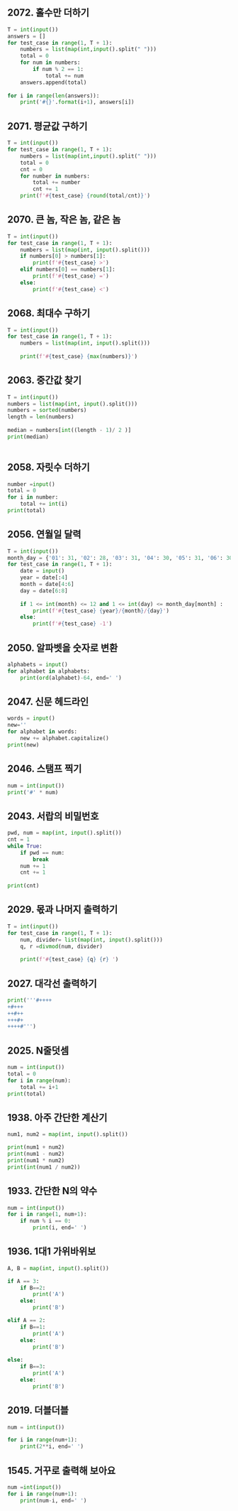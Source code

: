 ## 2072. 홀수만 더하기

```python
T = int(input())
answers = []
for test_case in range(1, T + 1):
    numbers = list(map(int,input().split(" ")))
    total = 0
    for num in numbers:
        if num % 2 == 1:
            total += num
    answers.append(total)
    
for i in range(len(answers)):
    print('#{}'.format(i+1), answers[i]) 
```

## 2071.  평균값 구하기

```python
T = int(input())
for test_case in range(1, T + 1):
    numbers = list(map(int,input().split(" ")))
    total = 0
    cnt = 0
    for number in numbers:
        total += number
        cnt += 1
    print(f'#{test_case} {round(total/cnt)}')
```

## 2070. 큰 놈, 작은 놈, 같은 놈

```python
T = int(input())
for test_case in range(1, T + 1):
    numbers = list(map(int, input().split()))
    if numbers[0] > numbers[1]:
        print(f'#{test_case} >')
    elif numbers[0] == numbers[1]:
        print(f'#{test_case} =')
    else:
        print(f'#{test_case} <')
```

## 2068. 최대수 구하기

```python
T = int(input())
for test_case in range(1, T + 1):
    numbers = list(map(int, input().split()))
    
    print(f'#{test_case} {max(numbers)}')

```

## 2063. 중간값 찾기

```python
T = int(input())
numbers = list(map(int, input().split()))
numbers = sorted(numbers)
length = len(numbers)
    
median = numbers[int((length - 1)/ 2 )]
print(median)
    
```

## 2058. 자릿수 더하기

```python
number =input()
total = 0
for i in number:
    total += int(i)
print(total)
```

## 2056. 연월일 달력

```python
T = int(input())
month_day = {'01': 31, '02': 28, '03': 31, '04': 30, '05': 31, '06': 30, '07': 31, '08': 31, '09': 30, '10': 31, '11': 30, '12': 31}
for test_case in range(1, T + 1):
    date = input()
    year = date[:4]
    month = date[4:6]
    day = date[6:8]
    
    if 1 <= int(month) <= 12 and 1 <= int(day) <= month_day[month] :
        print(f'#{test_case} {year}/{month}/{day}')
    else:
        print(f'#{test_case} -1')
```

## 2050. 알파벳을 숫자로 변환

```python
alphabets = input()
for alphabet in alphabets:
    print(ord(alphabet)-64, end=' ')
```

## 2047. 신문 헤드라인

```python
words = input()
new=''
for alphabet in words:
    new += alphabet.capitalize()
print(new)
```

## 2046. 스탬프 찍기

```python
num = int(input())
print('#' * num)
```

## 2043. 서랍의 비밀번호

```python
pwd, num = map(int, input().split())
cnt = 1
while True:
    if pwd == num:
        break
    num += 1
    cnt += 1
    
print(cnt)
```

## 2029. 몫과 나머지 출력하기

```python
T = int(input())
for test_case in range(1, T + 1):
    num, divider= list(map(int, input().split()))
    q, r =divmod(num, divider)
    
    print(f'#{test_case} {q} {r} ')
```

## 2027. 대각선 출력하기

```python
print('''#++++
+#+++
++#++
+++#+
++++#''')
```

## 2025. N줄덧셈

```python
num = int(input())
total = 0
for i in range(num):
    total += i+1
print(total)
```

## 1938. 아주 간단한 계산기

```python
num1, num2 = map(int, input().split())

print(num1 + num2)
print(num1 - num2)
print(num1 * num2)
print(int(num1 / num2))
```

## 1933. 간단한 N의 약수

```python
num = int(input())
for i in range(1, num+1):
    if num % i == 0:
        print(i, end=' ')
```

## 1936. 1대1 가위바위보

```python
A, B = map(int, input().split())

if A == 3:
    if B==2:
        print('A')
    else:
        print('B')

elif A == 2:
    if B==1:
    	print('A')
    else:
        print('B')
    
else:
    if B==3:
    	print('A')
    else:
        print('B')

```

## 2019. 더블더블

```python
num = int(input())

for i in range(num+1):
    print(2**i, end=' ')
```

## 1545. 거꾸로 출력해 보아요

```python
num =int(input())
for i in range(num+1):
    print(num-i, end=' ')
```

